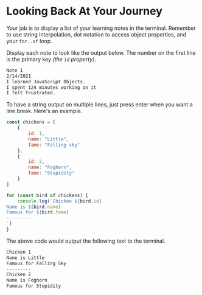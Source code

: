# Looking Back At Your Journey

Your job is to display a list of your learning notes in the terminal. Remember to use string interpolation, dot notation to access object properties, and your `for..of` loop.

Display each note to look like the output below. The number on the first line is the primary key _(the `id` property)_.

```html
Note 1
2/14/2021
I learned JavaScript Objects.
I spent 124 minutes working on it
I felt frustrated.
```

To have a string output on multiple lines, just press enter when you want a line break. Here's an example.

```js
const chickens = [
    {
        id: 1,
        name: "Little",
        fame: "Falling sky"
    },
    {
        id: 2,
        name: "Foghorn",
        fame: "Stupidity"
    }
]

for (const bird of chickens) {
    console.log(`Chicken ${bird.id}
Name is ${bird.name}
Famous for ${bird.fame}
---------
`)
}
```

The above code would output the following text to the terminal.

```html
Chicken 1
Name is Little
Famous for Falling Sky
---------
Chicken 2
Name is Foghorn
Famous for Stupidity
```
